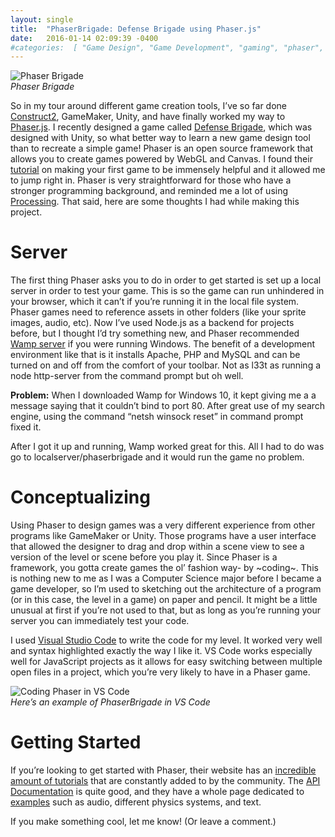 ```yaml
---
layout: single
title:  "PhaserBrigade: Defense Brigade using Phaser.js"
date:   2016-01-14 02:09:39 -0400 
#categories:  [ "Game Design", "Game Development", "gaming", "phaser", "phaser.js", "programming" ]
---
```


![Phaser Brigade](https://i1.wp.com/adinashanholtz.com/wp-content/uploads/2016/01/Screenshot-2.png)
<em style="display: block;">Phaser Brigade</em>

So in my tour around different game creation tools, I’ve so far done [Construct2](https://channel9.msdn.com/Blogs/raw-tech/Intro-To-Construct2-Course), GameMaker, Unity, and have finally worked my way to [Phaser.js](https://phaser.io/tutorials/getting-started). I recently designed a game called [Defense Brigade](https://adinashanholtz.com/2015/11/24/defense-brigade-game-design-with-unity3d/), which was designed with Unity, so what better way to learn a new game design tool than to recreate a simple game! Phaser is an open source framework that allows you to create games powered by WebGL and Canvas. I found their [tutorial](https://phaser.io/tutorials/making-your-first-phaser-game) on making your first game to be immensely helpful and it allowed me to jump right in. Phaser is very straightforward for those who have a stronger programming background, and reminded me a lot of using [Processing](https://processing.org/). That said, here are some thoughts I had while making this project.
 
# Server
The first thing Phaser asks you to do in order to get started is set up a local server in order to test your game. This is so the game can run unhindered in your browser, which it can’t if you’re running it in the local file system. Phaser games need to reference assets in other folders (like your sprite images, audio, etc). Now I’ve used Node.js as a backend for projects before, but I thought I’d try something new, and Phaser recommended  [Wamp server](https://www.wampserver.com/en/) if you were running Windows. The benefit of a development environment like that is it installs Apache, PHP and MySQL and can be turned on and off from the comfort of your toolbar. Not as l33t as running a node http-server from the command prompt but oh well.

**Problem:** When I downloaded Wamp for Windows 10, it kept giving me a a message saying that it couldn’t bind to port 80. After great use of my search engine, using the command “netsh winsock reset” in command prompt fixed it.

After I got it up and running, Wamp worked great for this. All I had to do was go to localserver/phaserbrigade and it would run the game no problem.

# Conceptualizing
Using Phaser to design games was a very different experience from other programs like GameMaker or Unity. Those programs have a user interface that allowed the designer to drag and drop within a scene view to see a version of the level or scene before you play it. Since Phaser is a framework, you gotta create games the ol’ fashion way- by ~coding~. This is nothing new to me as I was a Computer Science major before I became a game developer, so I’m used to sketching out the architecture of a program (or in this case, the level in a game) on paper and pencil. It might be a little unusual at first if you’re not used to that, but as long as you’re running your server you can immediately test your code.

I used [Visual Studio Code](https://code.visualstudio.com/) to write the code for my level. It worked very well and syntax highlighted exactly the way I like it. VS Code works especially well for JavaScript projects as it allows for easy switching between multiple open files in a project, which you’re very likely to have in a Phaser game.

![Coding Phaser in VS Code](https://i0.wp.com/adinashanholtz.com/wp-content/uploads/2016/01/Screenshot-3.png)
<em style="display: block;">Here’s an example of PhaserBrigade in VS Code</em>

# Getting Started
If you’re looking to get started with Phaser, their website has an [incredible amount of tutorials](https://phaser.io/learn/official-tutorials) that are constantly added to by the community. The [API Documentation](https://phaser.io/docs/2.4.4/index) is quite good, and they have a whole page dedicated to [examples](https://phaser.io/examples) such as audio, different physics systems, and text.

If you make something cool, let me know! (Or leave a comment.)


